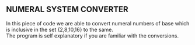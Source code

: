 ## NUMERAL SYSTEM CONVERTER
In this piece of code we are able to convert numeral numbers of base which is inclusive in the set {2,8,10,16} to the same.<br />
The program is self explanatory if you are familiar with the conversions.
